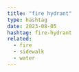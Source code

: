 ```yaml
---
title: "fire hydrant"
type: hashtag
date: 2023-08-05
hashtag: fire-hydrant
related:
  - fire
  - sidewalk
  - water
---
```

